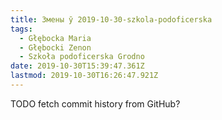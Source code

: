 ```yaml
---
title: Змены ў 2019-10-30-szkola-podoficerska
tags:
  - Głębocka Maria
  - Głębocki Zenon
  - Szkoła podoficerska Grodno
date: 2019-10-30T15:39:47.361Z
lastmod: 2019-10-30T16:26:47.921Z
---
```


TODO fetch commit history from GitHub?
